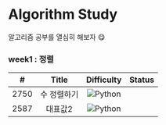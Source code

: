 # Algorithm Study
알고리즘 공부를 열심히 해보자 😋
### week1 : 정렬
|#|Title|Difficulty|Status|
|:---:|:---:|:---:|:---:|
|2750|수 정렬하기|![Python](https://img.shields.io/badge/BRONZEII-CD7F32?style=flat)| |
|2587|대표값2|![Python](https://img.shields.io/badge/BRONZEII-CD7F32?style=flat)| |
